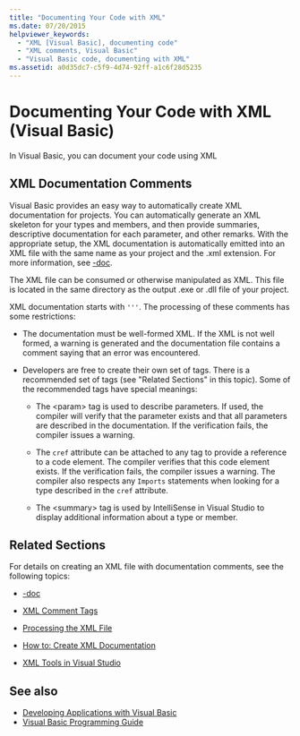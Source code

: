 ```yaml
---
title: "Documenting Your Code with XML"
ms.date: 07/20/2015
helpviewer_keywords:
  - "XML [Visual Basic], documenting code"
  - "XML comments, Visual Basic"
  - "Visual Basic code, documenting with XML"
ms.assetid: a0d35dc7-c5f9-4d74-92ff-a1c6f28d5235
---
```

# Documenting Your Code with XML (Visual Basic)

In Visual Basic, you can document your code using XML

## XML Documentation Comments

Visual Basic provides an easy way to automatically create XML documentation for projects. You can automatically generate an XML skeleton for your types and members, and then provide summaries, descriptive documentation for each parameter, and other remarks. With the appropriate setup, the XML documentation is automatically emitted into an XML file with the same name as your project and the .xml extension. For more information, see [-doc](../../../visual-basic/reference/command-line-compiler/doc.md).

The XML file can be consumed or otherwise manipulated as XML. This file is located in the same directory as the output .exe or .dll file of your project.

XML documentation starts with `'''`. The processing of these comments has some restrictions:

- The documentation must be well-formed XML. If the XML is not well formed, a warning is generated and the documentation file contains a comment saying that an error was encountered.

- Developers are free to create their own set of tags. There is a recommended set of tags (see "Related Sections" in this topic). Some of the recommended tags have special meanings:

  - The \<param> tag is used to describe parameters. If used, the compiler will verify that the parameter exists and that all parameters are described in the documentation. If the verification fails, the compiler issues a warning.

  - The `cref` attribute can be attached to any tag to provide a reference to a code element. The compiler verifies that this code element exists. If the verification fails, the compiler issues a warning. The compiler also respects any `Imports` statements when looking for a type described in the `cref` attribute.

  - The \<summary> tag is used by IntelliSense in Visual Studio to display additional information about a type or member.

## Related Sections

For details on creating an XML file with documentation comments, see the following topics:

- [-doc](../../../visual-basic/reference/command-line-compiler/doc.md)

- [XML Comment Tags](../../../visual-basic/language-reference/xmldoc/index.md)

- [Processing the XML File](../../../visual-basic/programming-guide/program-structure/processing-the-xml-file.md)

- [How to: Create XML Documentation](../../../visual-basic/programming-guide/program-structure/how-to-create-xml-documentation.md)

- [XML Tools in Visual Studio](/visualstudio/xml-tools/xml-tools-in-visual-studio)

## See also

- [Developing Applications with Visual Basic](../../../visual-basic/developing-apps/index.md)
- [Visual Basic Programming Guide](../../../visual-basic/programming-guide/index.md)
